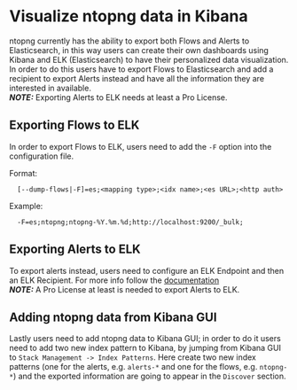 # Visualize ntopng data in Kibana

ntopng currently has the ability to export both Flows and Alerts to Elasticsearch, in 
this way users can create their own dashboards using Kibana and ELK (Elasticsearch) to have
their personalized data visualization.
In order to do this users have to export Flows to Elasticsearch and add a recipient to
export Alerts instead and have all the information they are interested in available.<br />
**_NOTE:_** Exporting Alerts to ELK needs at least a Pro License.

## Exporting Flows to ELK

In order to export Flows to ELK, users need to add the `-F` option into the configuration file.

Format:
```
  [--dump-flows|-F]=es;<mapping type>;<idx name>;<es URL>;<http auth>
```
Example:
```
  -F=es;ntopng;ntopng-%Y.%m.%d;http://localhost:9200/_bulk;
```

## Exporting Alerts to ELK

To export alerts instead, users need to configure an ELK Endpoint and then an ELK Recipient.
For more info follow the [documentation](https://www.ntop.org/guides/ntopng/alerts/available_recipients.html)<br />
**_NOTE:_**  A Pro License at least is needed to export Alerts to ELK.

## Adding ntopng data from Kibana GUI

Lastly users need to add ntopng data to Kibana GUI; in order to do it users need to add two new
index pattern to Kibana, by jumping from Kibana GUI to `Stack Management -> Index Patterns`.
Here create two new index patterns (one for the alerts, e.g. `alerts-*` and one for the flows, e.g. `ntopng-*`)
and the exported information are going to appear in the `Discover` section.

